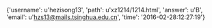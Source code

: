 {'username': u'hezisong13', 'path': u'xz1214/1214.html', 'answer': u'B', 'email': u'hzs13@mails.tsinghua.edu.cn', 'time': '2016-02-28:12:27:19'}